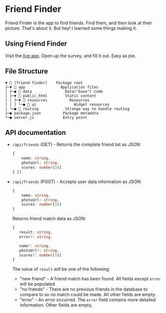 # Friend Finder

Friend Finder is the app to find friends. Find them, and then look at their picture. That's about it. But hey! I learned some things making it.

## Using Friend Finder

Visit the [live app](https://shrouded-refuge-51353.herokuapp.com). Open up the survey, and fill it out. Easy as pie.

## File Structure
```
▼ 📁 (friend-finder)    Package root
├─▼ 📁 app                Application files
| ├─● 📁 data               Data("base") code
| ├─▼ 📁 public_html        Static content
| | ├─▼ 📁 resources          Resources
| | | └─● 📁 ui                 Widget resources
| └─● 📁 routing            Strange way to handle routing
├─● package.json          Package metadata
└─● server.js             Entry point
```

## API documentation
* `/api/friends` (GET) - Returns the complete friend list as JSON:

   ```typescript
   {
       name: string, 
       photoUrl: string, 
       scores: number[10]
   } []
   ```
* `/api/friends` (POST) - Accepts user data information as JSON:
   ```typescript
   {
       name: string, 
       photoUrl: string, 
       scores: number[10]
   }
   ```

   Returns friend match data as JSON:
    ```typescript
   {
       result: string,
       error?: string,

       name?: string, 
       photoUrl?: string, 
       scores?: number[10]
   }
   ```

   The value of `result` will be one of the following:
    * "new friend" - A friend match has been found. All fields except `error` will be populated
    * "no friends" - There are no previous friends in the database to compare to so no match could be made. All other fields are empty.
    * "error" - An error occurred. The `error` field contains more detailed information. Other fields are empty.